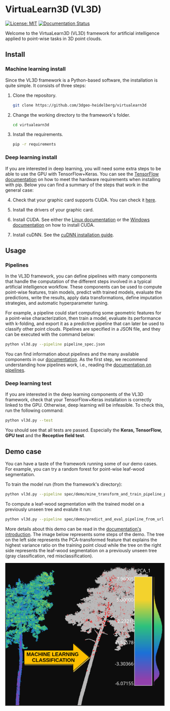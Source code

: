 # VirtuaLearn3D (VL3D)

[![License: MIT](https://img.shields.io/badge/License-MIT-yellow.svg)](https://opensource.org/licenses/MIT)
[![Documentation Status](https://readthedocs.org/projects/virtualearn3d/badge/?version=latest)](https://virtualearn3d.readthedocs.io/en/latest/?badge=latest)


Welcome to the VirtuaLearn3D (VL3D) framework for artificial intelligence
applied to point-wise tasks in 3D point clouds.


## Install

### Machine learning install

Since the VL3D framework is a Python-based software, the installation is quite
simple. It consists of three steps:


1. Clone the repository.

    ```bash
    git clone https://github.com/3dgeo-heidelberg/virtualearn3d
    ```

2. Change the working directory to the framework's folder.
 
    ```bash
    cd virtualearn3d
    ```

3. Install the requirements.

    ```bash
    pip -r requirements
    ```

### Deep learning install

If you are interested in deep learning, you will need some extra steps
to be able to use the GPU with TensorFlow+Keras. You can see the
[TensorFlow documentation](https://www.tensorflow.org/install/pip)
on how to meet the hardware requirements when installing with
pip. Below you can find a summary of the steps that work in the general case:

4. Check that your graphic card supports CUDA. You can check it 
    [here](https://developer.nvidia.com/cuda-gpus).
 
5. Install the drivers of your graphic card.

6. Install CUDA. See either the
[Linux documentation](https://docs.nvidia.com/cuda/cuda-installation-guide-linux/contents.html)
or the
[Windows documentation](https://docs.nvidia.com/cuda/cuda-installation-guide-microsoft-windows/index.html)
on how to install CUDA.

7. Install cuDNN. See the
[cuDNN installation guide](https://docs.nvidia.com/deeplearning/cudnn/install-guide/index.html).





## Usage


### Pipelines

In the VL3D framework, you can define pipelines with many components that
handle the computation of the different steps involved in a typical artificial
intelligence workflow. These components can be used to compute point-wise
features, train models, predict with trained models, evaluate the predictions,
write the results, apply data transformations, define imputation strategies,
and automatic hyperparameter tuning.

For example, a pipeline could start computing some
geometric features for a point-wise characterization, then train a model,
evaluate its performance with k-folding, and export it as a predictive
pipeline that can later be used to classify other point clouds. Pipelines
are specified in a JSON file, and they can be executed with the command below:


```bash
python vl3d.py --pipeline pipeline_spec.json
```

You can find information about pipelines and the many available components
in our [documentation](). As the first step, we recommend understanding how pipelines
work, i.e., reading the
[documentation on pipelines]().





### Deep learning test

If you are interested in the deep learning components of the VL3D framework,
check that your TensorFlow+Keras installation is correctly linked
to the GPU. Otherwise, deep learning will be infeasible. To check this,
run the following command:



```bash
python vl3d.py --test
```

You should see that all tests are passed. Especially the
**Keras, TensorFlow, GPU test** and the **Receptive field test**.




## Demo case

You can have a taste of the framework running some of our demo cases.
For example, you can try a random forest for point-wise leaf-wood segmentation.

To train the model run (from the framework's directory):

```bash
python vl3d.py --pipeline spec/demo/mine_transform_and_train_pipeline_pca_from_url.json
```

To compute a leaf-wood segmentation with the trained model on a previously
unseen tree and evalute it run:

```bash
python vl3d.py --pipeline spec/demo/predict_and_eval_pipeline_from_url.json
```

More details about this demo can be read in the
[documentation's introduction]().
The image below represents some steps of the demo. The tree on the left side
represents the PCA-transformed feature that explains the highest variance
ratio on the training point cloud while the tree on the right side represents
the leaf-wood segmentation on a previously unseen tree (gray classification,
red misclassification).

![Image representing a leaf-wood segmentation](doc/img/introduction_demo_legend.png "Leaf-wood segmentation demo")

